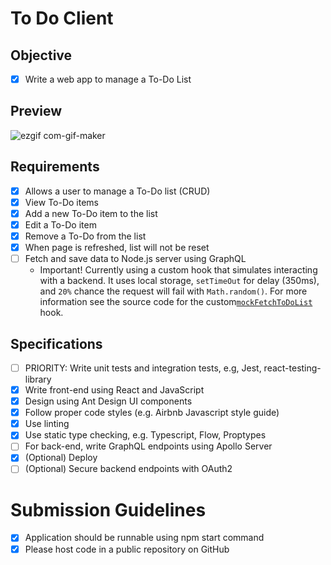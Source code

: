 # To Do Client

## Objective

-   [x] Write a web app to manage a To-Do List

## Preview

![ezgif com-gif-maker](https://user-images.githubusercontent.com/1670421/111079608-a3097900-8535-11eb-9a09-816875d8eb03.gif)

## Requirements

-   [x] Allows a user to manage a To-Do list (CRUD)
-   [x] View To-Do items
-   [x] Add a new To-Do item to the list
-   [x] Edit a To-Do item
-   [x] Remove a To-Do from the list
-   [x] When page is refreshed, list will not be reset
-   [ ] Fetch and save data to Node.js server using GraphQL
    -   Important! Currently using a custom hook that simulates interacting with a backend. It uses local storage, `setTimeOut` for delay (350ms), and `20%` chance the request will fail with `Math.random()`. For more information see the source code for the custom[`mockFetchToDoList`](./src/hooks/index.js) hook.

## Specifications

-   [ ] PRIORITY: Write unit tests and integration tests, e.g, Jest, react-testing-library
-   [x] Write front-end using React and JavaScript
-   [x] Design using Ant Design UI components
-   [x] Follow proper code styles (e.g. Airbnb Javascript style guide)
-   [x] Use linting
-   [x] Use static type checking, e.g. Typescript, Flow, Proptypes
-   [ ] For back-end, write GraphQL endpoints using Apollo Server
-   [x] (Optional) Deploy
-   [ ] (Optional) Secure backend endpoints with OAuth2

# Submission Guidelines

-   [x] Application should be runnable using npm start command
-   [x] Please host code in a public repository on GitHub
